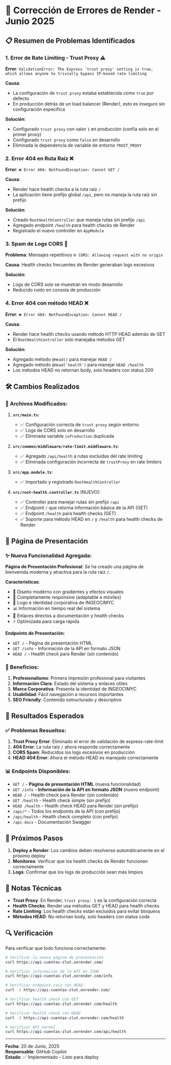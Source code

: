 # 🔧 Corrección de Errores de Render - Junio 2025

## 📋 Resumen de Problemas Identificados

### 1. Error de Rate Limiting - Trust Proxy ⚠️

**Error**: `ValidationError: The Express 'trust proxy' setting is true, which allows anyone to trivially bypass IP-based rate limiting`

**Causa**:

- La configuración de `trust proxy` estaba establecida como `true` por defecto
- En producción detrás de un load balancer (Render), esto es inseguro sin configuración específica

**Solución**:

- Configurado `trust proxy` con valor `1` en producción (confía solo en el primer proxy)
- Configurado `trust proxy` como `false` en desarrollo
- Eliminada la dependencia de variable de entorno `TRUST_PROXY`

### 2. Error 404 en Ruta Raíz ❌

**Error**: `❌ Error 404: NotFoundException: Cannot GET /`

**Causa**:

- Render hace health checks a la ruta raíz `/`
- La aplicación tiene prefijo global `/api`, pero no maneja la ruta raíz sin prefijo

**Solución**:

- Creado `RootHealthController` que maneja rutas sin prefijo `/api`
- Agregado endpoint `/health` para health checks de Render
- Registrado el nuevo controller en `AppModule`

### 3. Spam de Logs CORS 🔄

**Problema**: Mensajes repetitivos `🌐 CORS: Allowing request with no origin`

**Causa**: Health checks frecuentes de Render generaban logs excesivos

**Solución**:

- Logs de CORS solo se muestran en modo desarrollo
- Reducido ruido en consola de producción

### 4. Error 404 con método HEAD ❌

**Error**: `❌ Error 404: NotFoundException: Cannot HEAD /`

**Causa**:

- Render hace health checks usando método HTTP HEAD además de GET
- El `RootHealthController` solo manejaba métodos GET

**Solución**:

- Agregado método `@Head()` para manejar `HEAD /`
- Agregado método `@Head('health')` para manejar `HEAD /health`
- Los métodos HEAD no retornan body, solo headers con status 200

## 🛠️ Cambios Realizados

### 📁 Archivos Modificados:

1. **`src/main.ts`**:

   - ✅ Configuración correcta de `trust proxy` según entorno
   - ✅ Logs de CORS solo en desarrollo
   - ✅ Eliminada variable `isProduction` duplicada

2. **`src/common/middleware/rate-limit.middleware.ts`**:

   - ✅ Agregado `/api/health` a rutas excluidas del rate limiting
   - ✅ Eliminada configuración incorrecta de `trustProxy` en rate limiters

3. **`src/app.module.ts`**:

   - ✅ Importado y registrado `RootHealthController`

4. **`src/root-health.controller.ts`** (NUEVO):
   - ✅ Controller para manejar rutas sin prefijo `/api`
   - ✅ Endpoint `/` que retorna información básica de la API (GET)
   - ✅ Endpoint `/health` para health checks (GET)
   - ✅ Soporte para método HEAD en `/` y `/health` para health checks de Render

## 🎨 Página de Presentación

### ✨ Nueva Funcionalidad Agregada:

**Página de Presentación Profesional**: Se ha creado una página de bienvenida moderna y atractiva para la ruta raíz `/`.

**Características**:

- 🎨 Diseño moderno con gradientes y efectos visuales
- 📱 Completamente responsive (adaptable a móviles)
- 🏢 Logo e identidad corporativa de INGEOCIMYC
- 📊 Información en tiempo real del sistema
- 🔗 Enlaces directos a documentación y health checks
- ⚡ Optimizada para carga rápida

**Endpoints de Presentación**:

- `GET /` - Página de presentación HTML
- `GET /info` - Información de la API en formato JSON
- `HEAD /` - Health check para Render (sin contenido)

### 🎯 Beneficios:

1. **Profesionalismo**: Primera impresión profesional para visitantes
2. **Información Clara**: Estado del sistema y enlaces útiles
3. **Marca Corporativa**: Presenta la identidad de INGEOCIMYC
4. **Usabilidad**: Fácil navegación a recursos importantes
5. **SEO Friendly**: Contenido estructurado y descriptivo

## 🎯 Resultados Esperados

### ✅ Problemas Resueltos:

1. **Trust Proxy Error**: Eliminado el error de validación de express-rate-limit
2. **404 Error**: La ruta raíz `/` ahora responde correctamente
3. **CORS Spam**: Reducidos los logs excesivos en producción
4. **HEAD 404 Error**: Ahora el método HEAD es manejado correctamente

### 📊 Endpoints Disponibles:

- `GET /` - **Página de presentación HTML** (nueva funcionalidad)
- `GET /info` - **Información de la API en formato JSON** (nuevo endpoint)
- `HEAD /` - Health check para Render (sin contenido)
- `GET /health` - Health check simple (sin prefijo)
- `HEAD /health` - Health check HEAD para Render (sin prefijo)
- `/api/*` - Todos los endpoints de la API (con prefijo)
- `/api/health` - Health check completo (con prefijo)
- `/api-docs` - Documentación Swagger

## 🚀 Próximos Pasos

1. **Deploy a Render**: Los cambios deben resolverse automáticamente en el próximo deploy
2. **Monitoreo**: Verificar que los health checks de Render funcionen correctamente
3. **Logs**: Confirmar que los logs de producción sean más limpios

## 📝 Notas Técnicas

- **Trust Proxy**: En Render, `trust proxy: 1` es la configuración correcta
- **Health Checks**: Render usa métodos GET y HEAD para health checks
- **Rate Limiting**: Los health checks están excluidos para evitar bloqueos
- **Métodos HEAD**: No retornan body, solo headers con status code

## 🔍 Verificación

Para verificar que todo funciona correctamente:

```bash
# Verificar la nueva página de presentación
curl https://api-cuentas-zlut.onrender.com/

# Verificar información de la API en JSON
curl https://api-cuentas-zlut.onrender.com/info

# Verificar endpoint raíz con HEAD
curl -I https://api-cuentas-zlut.onrender.com/

# Verificar health check con GET
curl https://api-cuentas-zlut.onrender.com/health

# Verificar health check con HEAD
curl -I https://api-cuentas-zlut.onrender.com/health

# Verificar API normal
curl https://api-cuentas-zlut.onrender.com/api/health
```

---

**Fecha**: 20 de Junio, 2025  
**Responsable**: GitHub Copilot  
**Estado**: ✅ Implementado - Listo para deploy
